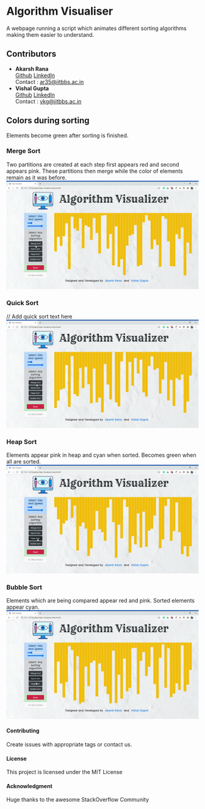 # Algorithm Visualiser
A webpage running a script which animates different sorting algorithms making them easier to understand.

## Contributors

* **Akarsh Rana**\
	[Github](https://github.com/akarshrana)
	[LinkedIn](https://www.linkedin.com/in/akarsh-rana/)\
	Contact : ar35@iitbbs.ac.in
* **Vishal Gupta**\
	[Github](https://github.com/akarshrana)
	[LinkedIn](https://www.linkedin.com/in/vishal-kumar-gupta-165ba61a2/)\
	Contact : vkg@iitbbs.ac.in

## Colors during sorting
Elements become green after sorting is finished.

### Merge Sort
Two partitions are created at each step first appears red and second appears pink.
These partitions then merge while the color of elements remain as it was before.\
![merge-sort](https://github.com/vkg2000/Algo-Visualizer/blob/master/readme_files/merge.gif)

### Quick Sort
// Add quick sort text here\
![quick-sort](https://github.com/vkg2000/Algo-Visualizer/blob/master/readme_files/quick.gif)

### Heap Sort
Elements appear pink in heap and cyan when sorted.
Becomes green when all are sorted.\
![heap-sort](https://github.com/vkg2000/Algo-Visualizer/blob/master/readme_files/heap.gif)

### Bubble Sort
Elements which are being compared appear red and pink. Sorted elements appear cyan.\
![bubble-sort](https://github.com/vkg2000/Algo-Visualizer/blob/master/readme_files/bubble.gif)


#### Contributing
Create issues with appropriate tags or contact us.

#### License

This project is licensed under the MIT License

#### Acknowledgment

 Huge thanks to the awesome StackOverflow Community
